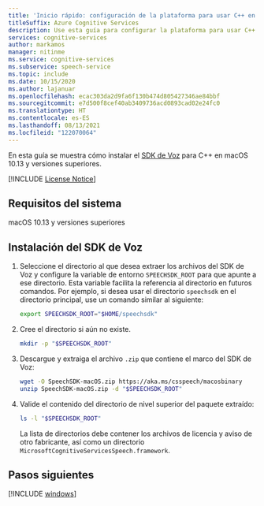 ```yaml
---
title: 'Inicio rápido: configuración de la plataforma para usar C++ en macOS con el SDK de Voz: servicio de voz'
titleSuffix: Azure Cognitive Services
description: Use esta guía para configurar la plataforma para usar C++ en macOS con el SDK del servicio de voz.
services: cognitive-services
author: markamos
manager: nitinme
ms.service: cognitive-services
ms.subservice: speech-service
ms.topic: include
ms.date: 10/15/2020
ms.author: lajanuar
ms.openlocfilehash: ecac303da2d9fa6f130b474d805427346ae84bbf
ms.sourcegitcommit: e7d500f8cef40ab3409736acd0893cad02e24fc0
ms.translationtype: HT
ms.contentlocale: es-ES
ms.lasthandoff: 08/13/2021
ms.locfileid: "122070064"
---
```

En esta guía se muestra cómo instalar el [SDK de Voz](~/articles/cognitive-services/speech-service/speech-sdk.md) para C++ en macOS 10.13 y versiones superiores.

[!INCLUDE [License Notice](~/includes/cognitive-services-speech-service-license-notice.md)]

## <a name="system-requirements"></a>Requisitos del sistema

macOS 10.13 y versiones superiores

## <a name="install-speech-sdk"></a>Instalación del SDK de Voz

1. Seleccione el directorio al que desea extraer los archivos del SDK de Voz y configure la variable de entorno `SPEECHSDK_ROOT` para que apunte a ese directorio. Esta variable facilita la referencia al directorio en futuros comandos. Por ejemplo, si desea usar el directorio `speechsdk` en el directorio principal, use un comando similar al siguiente:

   ```sh
   export SPEECHSDK_ROOT="$HOME/speechsdk"
   ```

1. Cree el directorio si aún no existe.

   ```sh
   mkdir -p "$SPEECHSDK_ROOT"
   ```

1. Descargue y extraiga el archivo `.zip` que contiene el marco del SDK de Voz:

   ```sh
   wget -O SpeechSDK-macOS.zip https://aka.ms/csspeech/macosbinary
   unzip SpeechSDK-macOS.zip -d "$SPEECHSDK_ROOT"
   ```

1. Valide el contenido del directorio de nivel superior del paquete extraído:

   ```sh
   ls -l "$SPEECHSDK_ROOT"
   ```

   La lista de directorios debe contener los archivos de licencia y aviso de otro fabricante, así como un directorio `MicrosoftCognitiveServicesSpeech.framework`.

## <a name="next-steps"></a>Pasos siguientes

[!INCLUDE [windows](../quickstart-list.md)]
